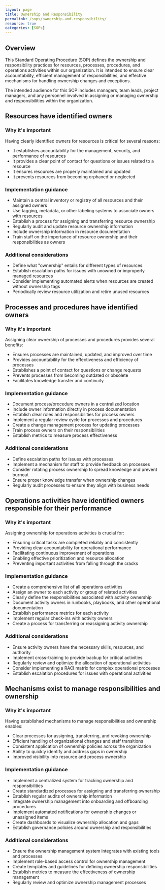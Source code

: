 ```yaml
---
layout: page
title: Ownership and Responsibility
permalink: /sops/ownership-and-responsibility/
resource: true
categories: [SOPs]
---
```



## Overview

This Standard Operating Procedure (SOP) defines the ownership and responsibility practices for resources, processes, procedures, and operations activities within our organization. It is intended to ensure clear accountability, efficient management of responsibilities, and effective mechanisms for handling ownership changes and exceptions.

The intended audience for this SOP includes managers, team leads, project managers, and any personnel involved in assigning or managing ownership and responsibilities within the organization.

## Resources have identified owners

### Why it's important

Having clearly identified owners for resources is critical for several reasons:

- It establishes accountability for the management, security, and performance of resources
- It provides a clear point of contact for questions or issues related to a resource
- It ensures resources are properly maintained and updated
- It prevents resources from becoming orphaned or neglected

### Implementation guidance

- Maintain a central inventory or registry of all resources and their assigned owners
- Use tagging, metadata, or other labeling systems to associate owners with resources
- Establish a process for assigning and transferring resource ownership 
- Regularly audit and update resource ownership information
- Include ownership information in resource documentation
- Train staff on the importance of resource ownership and their responsibilities as owners

### Additional considerations

- Define what "ownership" entails for different types of resources
- Establish escalation paths for issues with unowned or improperly managed resources
- Consider implementing automated alerts when resources are created without ownership tags
- Periodically review resource utilization and retire unused resources

## Processes and procedures have identified owners

### Why it's important

Assigning clear ownership of processes and procedures provides several benefits:

- Ensures processes are maintained, updated, and improved over time
- Provides accountability for the effectiveness and efficiency of processes
- Establishes a point of contact for questions or change requests
- Prevents processes from becoming outdated or obsolete
- Facilitates knowledge transfer and continuity

### Implementation guidance

- Document process/procedure owners in a centralized location
- Include owner information directly in process documentation
- Establish clear roles and responsibilities for process owners
- Implement a regular review cycle for processes and procedures
- Create a change management process for updating processes
- Train process owners on their responsibilities
- Establish metrics to measure process effectiveness

### Additional considerations

- Define escalation paths for issues with processes
- Implement a mechanism for staff to provide feedback on processes
- Consider rotating process ownership to spread knowledge and prevent burnout
- Ensure proper knowledge transfer when ownership changes
- Regularly audit processes to ensure they align with business needs

## Operations activities have identified owners responsible for their performance

### Why it's important

Assigning ownership for operations activities is crucial for:

- Ensuring critical tasks are completed reliably and consistently  
- Providing clear accountability for operational performance
- Facilitating continuous improvement of operations
- Enabling effective prioritization and resource allocation
- Preventing important activities from falling through the cracks

### Implementation guidance

- Create a comprehensive list of all operations activities
- Assign an owner to each activity or group of related activities
- Clearly define the responsibilities associated with activity ownership
- Document activity owners in runbooks, playbooks, and other operational documentation
- Establish performance metrics for each activity
- Implement regular check-ins with activity owners
- Create a process for transferring or reassigning activity ownership

### Additional considerations

- Ensure activity owners have the necessary skills, resources, and authority
- Implement cross-training to provide backup for critical activities
- Regularly review and optimize the allocation of operational activities
- Consider implementing a RACI matrix for complex operational processes
- Establish escalation procedures for issues with operational activities

## Mechanisms exist to manage responsibilities and ownership

### Why it's important

Having established mechanisms to manage responsibilities and ownership enables:

- Clear processes for assigning, transferring, and revoking ownership
- Efficient handling of organizational changes and staff transitions
- Consistent application of ownership policies across the organization
- Ability to quickly identify and address gaps in ownership
- Improved visibility into resource and process ownership

### Implementation guidance

- Implement a centralized system for tracking ownership and responsibilities
- Create standardized processes for assigning and transferring ownership
- Establish regular audits of ownership information
- Integrate ownership management into onboarding and offboarding procedures
- Implement automated notifications for ownership changes or unassigned items
- Create dashboards to visualize ownership allocation and gaps
- Establish governance policies around ownership and responsibilities

### Additional considerations

- Ensure the ownership management system integrates with existing tools and processes
- Implement role-based access control for ownership management
- Create templates and guidelines for defining ownership responsibilities
- Establish metrics to measure the effectiveness of ownership management
- Regularly review and optimize ownership management processes
